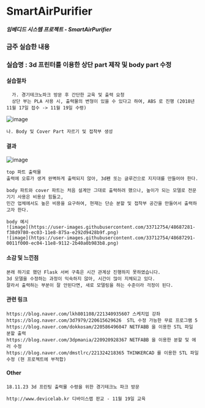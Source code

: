 # **SmartAirPurifier**

##### 임베디드 시스템 프로젝트 - SmartAirPurifier


### 금주 실습한 내용
### 실습명 : 3d 프린터를 이용한 상단 part 제작 및 body part 수정   
#### 실습절차   
```
  가. 경기테크노파크 방문 후 간단한 교육 및 출력 요청   
  상단 부는 PLA 사용 시, 출력물의 변형이 있을 수 있다고 하여, ABS 로 진행 (2018년 11월 17일 접수 -> 11월 19일 수령)   
```
  ![image](https://user-images.githubusercontent.com/33712754/48687225-909c0080-ec03-11e8-85b9-55dbfdb7172a.jpg)   
  ```
  나. Body 및 Cover Part 자르기 및 접착부 생성   
```



#### 결과

![image](https://user-images.githubusercontent.com/33712754/48687226-92fe5a80-ec03-11e8-835f-5e945075d6c2.jpg)   
```
top 파트 출력물   
출력에 오류가 생겨 완벽하게 출력되지 않아, 3d펜 또는 글루건으로 지지대를 만들어야 한다.   
```
```   
body 파트와 cover 파트는 처음 설계안 그대로 출력하려 했으나, 높이가 되는 모델로 전문 기기 사용은 비용상 힘들고,   
민간 업체에서도 높은 비용을 요구하여, 현재는 단순 분할 및 접착부 공간을 만들어서 출력하고자 한다.   
```
```
body 예시   
![image](https://user-images.githubusercontent.com/33712754/48687281-f38d9780-ec03-11e8-875a-e292d9428b9f.png)   
![image](https://user-images.githubusercontent.com/33712754/48687291-0011f000-ec04-11e8-9112-2b40a0b983b8.png)   
```




#### 소감 및 느낀점
```
본래 하기로 했던 Flask 서버 구축은 시간 관계상 진행하지 못하였습니다.   
3d 모델을 수정하는 과정이 익숙하지 않아, 시간이 많이 지체되고 있다.   
잘라서 출력하는 부분이 잘 안된다면, 새로 모델링을 하는 수준이라 걱정이 된다.
```
#### 관련 링크
```
https://blog.naver.com/lkh801108/221340935607 스케치업 강좌
https://blog.naver.com/3d7979/220615629626  STL 수정 가능한 무료 프로그램 5
https://blog.naver.com/dokkosam/220586496047 NETFABB 을 이용한 STL 파일 분할 출력
https://blog.naver.com/3dpmania/220920928367 NETFABB 을 이용한 분할 및 에러 수정
https://blog.naver.com/dmstlrc/221324218365 THINKERCAD 를 이용한 STL 파일 수정 (현 프로젝트에 부적합)
```

#### Other
```
18.11.23 3d 프린팅 출력물 수령을 위한 경기테크노 파크 방문  

http://www.devicelab.kr 디바이스랩 판교 - 11월 19일 교육

```
